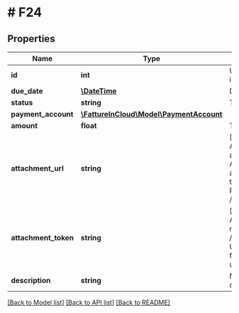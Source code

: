 # # F24

## Properties

Name | Type | Description | Notes
------------ | ------------- | ------------- | -------------
**id** | **int** | Unique F24 identifier. | [optional]
**due_date** | [**\DateTime**](\DateTime.md) | Due date. |
**status** | **string** | Tax status. | [optional]
**payment_account** | [**\FattureInCloud\Model\PaymentAccount**](PaymentAccount.md) |  | [optional]
**amount** | **float** | Taxes amount. |
**attachment_url** | **string** | [Read Only] Absolute url of the attached file. Authomatically set if a valid attachment token is passed via POST /taxes or PUT /taxes/{documentId}. | [optional] [readonly]
**attachment_token** | **string** | [Write Only] Attachment token returned by POST /taxes/attachment. Used to attach the file already uploaded. | [optional]
**description** | **string** | Name or brief description. |

[[Back to Model list]](../../README.md#models) [[Back to API list]](../../README.md#endpoints) [[Back to README]](../../README.md)
